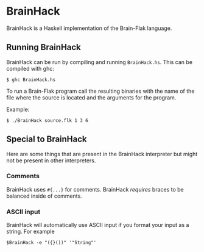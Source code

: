 # BrainHack

BrainHack is a Haskell implementation of the Brain-Flak language.

## Running BrainHack

BrainHack can be run by compiling and running `BrainHack.hs`.  This can be compiled with ghc:

    $ ghc BrainHack.hs

To run a Brain-Flak program call the resulting binaries with the name of the file where the source is located and the arguments for the program.

Example:

    $ ./BrainHack source.flk 1 3 6

## Special to BrainHack

Here are some things that are present in the BrainHack interpreter but might not be present in other interpreters.

### Comments

BrainHack uses `#{...}` for comments.  BrainHack *requires* braces to be balanced inside of comments.

### ASCII input

BrainHack will automatically use ASCII input if you format your input as a string.  For example

    $BrainHack -e "({}())" '"String"'
